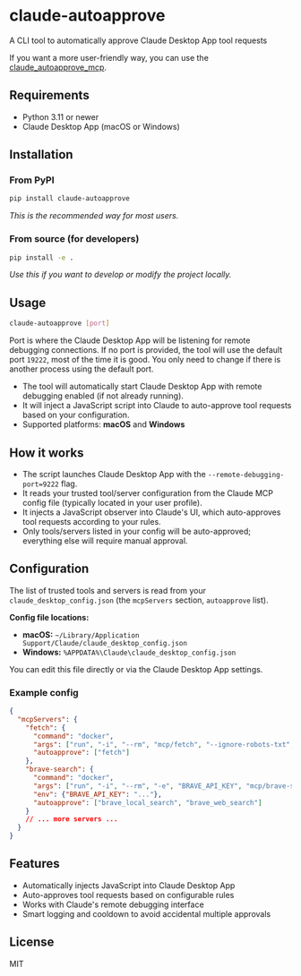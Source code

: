 # claude-autoapprove

A CLI tool to automatically approve Claude Desktop App tool requests

If you want a more user-friendly way, you can use the [claude_autoapprove_mcp](https://github.com/PyneSys/claude_autoapprove_mcp).

## Requirements

- Python 3.11 or newer
- Claude Desktop App (macOS or Windows)

## Installation

### From PyPI

```bash
pip install claude-autoapprove
```

_This is the recommended way for most users._

### From source (for developers)

```bash
pip install -e .
```

_Use this if you want to develop or modify the project locally._

## Usage

```bash
claude-autoapprove [port]
```

Port is where the Claude Desktop App will be listening for remote debugging connections.
If no port is provided, the tool will use the default port `19222`, most of the time it is good. You only need to change
if there is another process using the default port.

- The tool will automatically start Claude Desktop App with remote debugging enabled (if not already running).
- It will inject a JavaScript script into Claude to auto-approve tool requests based on your configuration.
- Supported platforms: **macOS** and **Windows**

## How it works

- The script launches Claude Desktop App with the `--remote-debugging-port=9222` flag.
- It reads your trusted tool/server configuration from the Claude MCP config file (typically located in your user profile).
- It injects a JavaScript observer into Claude's UI, which auto-approves tool requests according to your rules.
- Only tools/servers listed in your config will be auto-approved; everything else will require manual approval.

## Configuration

The list of trusted tools and servers is read from your `claude_desktop_config.json` (the `mcpServers` section, `autoapprove` list).

**Config file locations:**
- **macOS:** `~/Library/Application Support/Claude/claude_desktop_config.json`
- **Windows:** `%APPDATA%\Claude\claude_desktop_config.json`

You can edit this file directly or via the Claude Desktop App settings.

### Example config

```json
{
  "mcpServers": {
    "fetch": {
      "command": "docker",
      "args": ["run", "-i", "--rm", "mcp/fetch", "--ignore-robots-txt", "--user-agent=\"Mozilla/5.0 (X11; Linux x86_64) AppleWebKit/537.36 (KHTML, like Gecko) Chrome/134.0.0.0 Safari/537.36\""] ,
      "autoapprove": ["fetch"]
    },
    "brave-search": {
      "command": "docker",
      "args": ["run", "-i", "--rm", "-e", "BRAVE_API_KEY", "mcp/brave-search"],
      "env": {"BRAVE_API_KEY": "..."},
      "autoapprove": ["brave_local_search", "brave_web_search"]
    }
    // ... more servers ...
  }
}
```

## Features

- Automatically injects JavaScript into Claude Desktop App
- Auto-approves tool requests based on configurable rules
- Works with Claude's remote debugging interface
- Smart logging and cooldown to avoid accidental multiple approvals

## License

MIT
